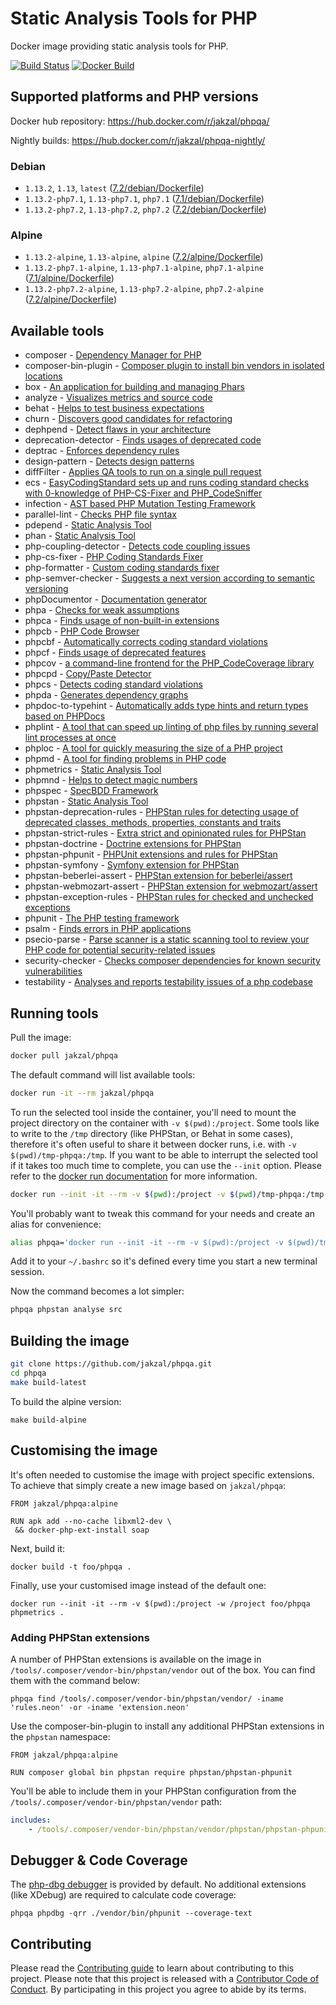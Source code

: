 # Static Analysis Tools for PHP

Docker image providing static analysis tools for PHP.

[![Build Status](https://travis-ci.org/jakzal/phpqa.svg?branch=master)](https://travis-ci.org/jakzal/phpqa) [![Docker Build](https://img.shields.io/docker/build/jakzal/phpqa.svg)](https://hub.docker.com/r/jakzal/phpqa/)

## Supported platforms and PHP versions

Docker hub repository: https://hub.docker.com/r/jakzal/phpqa/

Nightly builds: https://hub.docker.com/r/jakzal/phpqa-nightly/

### Debian

* `1.13.2`, `1.13`, `latest` ([7.2/debian/Dockerfile](https://github.com/jakzal/phpqa/blob/v1.13.2/7.2/debian/Dockerfile))
* `1.13.2-php7.1`, `1.13-php7.1`, `php7.1` ([7.1/debian/Dockerfile](https://github.com/jakzal/phpqa/blob/v1.13.2/7.1/debian/Dockerfile))
* `1.13.2-php7.2`, `1.13-php7.2`, `php7.2` ([7.2/debian/Dockerfile](https://github.com/jakzal/phpqa/blob/v1.13.2/7.2/debian/Dockerfile))

### Alpine

* `1.13.2-alpine`, `1.13-alpine`, `alpine` ([7.2/alpine/Dockerfile](https://github.com/jakzal/phpqa/blob/v1.13.2/7.2/alpine/Dockerfile))
* `1.13.2-php7.1-alpine`, `1.13-php7.1-alpine`, `php7.1-alpine` ([7.1/alpine/Dockerfile](https://github.com/jakzal/phpqa/blob/v1.13.2/7.1/alpine/Dockerfile))
* `1.13.2-php7.2-alpine`, `1.13-php7.2-alpine`, `php7.2-alpine` ([7.2/alpine/Dockerfile](https://github.com/jakzal/phpqa/blob/v1.13.2/7.2/alpine/Dockerfile))

## Available tools

* composer - [Dependency Manager for PHP](https://getcomposer.org/)
* composer-bin-plugin - [Composer plugin to install bin vendors in isolated locations](https://github.com/bamarni/composer-bin-plugin)
* box - [An application for building and managing Phars](https://box-project.github.io/box2/)
* analyze - [Visualizes metrics and source code](https://github.com/Qafoo/QualityAnalyzer)
* behat - [Helps to test business expectations](http://behat.org/)
* churn - [Discovers good candidates for refactoring](https://github.com/bmitch/churn-php)
* dephpend - [Detect flaws in your architecture](https://dephpend.com/)
* deprecation-detector - [Finds usages of deprecated code](https://github.com/sensiolabs-de/deprecation-detector)
* deptrac - [Enforces dependency rules](https://github.com/sensiolabs-de/deptrac)
* design-pattern - [Detects design patterns](https://github.com/Halleck45/DesignPatternDetector)
* diffFilter - [Applies QA tools to run on a single pull request](https://github.com/exussum12/coverageChecker)
* ecs - [EasyCodingStandard sets up and runs coding standard checks with 0-knowledge of PHP-CS-Fixer and PHP_CodeSniffer](https://github.com/Symplify/EasyCodingStandard)
* infection - [AST based PHP Mutation Testing Framework](https://infection.github.io/)
* parallel-lint - [Checks PHP file syntax](https://github.com/JakubOnderka/PHP-Parallel-Lint)
* pdepend - [Static Analysis Tool](https://pdepend.org/)
* phan - [Static Analysis Tool](https://github.com/phan/phan)
* php-coupling-detector - [Detects code coupling issues](https://akeneo.github.io/php-coupling-detector/)
* php-cs-fixer - [PHP Coding Standards Fixer](http://cs.sensiolabs.org/)
* php-formatter - [Custom coding standards fixer](https://github.com/mmoreram/php-formatter)
* php-semver-checker - [Suggests a next version according to semantic versioning](https://github.com/tomzx/php-semver-checker)
* phpDocumentor - [Documentation generator](https://www.phpdoc.org/)
* phpa - [Checks for weak assumptions](https://github.com/rskuipers/php-assumptions)
* phpca - [Finds usage of non-built-in extensions](https://github.com/wapmorgan/PhpCodeAnalyzer)
* phpcb - [PHP Code Browser](https://github.com/mayflower/PHP_CodeBrowser)
* phpcbf - [Automatically corrects coding standard violations](https://github.com/squizlabs/PHP_CodeSniffer)
* phpcf - [Finds usage of deprecated features](http://wapmorgan.github.io/PhpCodeFixer/)
* phpcov - [a command-line frontend for the PHP_CodeCoverage library](https://github.com/sebastianbergmann/phpcov)
* phpcpd - [Copy/Paste Detector](https://github.com/sebastianbergmann/phpcpd)
* phpcs - [Detects coding standard violations](https://github.com/squizlabs/PHP_CodeSniffer)
* phpda - [Generates dependency graphs](https://mamuz.github.io/PhpDependencyAnalysis/)
* phpdoc-to-typehint - [Automatically adds type hints and return types based on PHPDocs](https://github.com/dunglas/phpdoc-to-typehint)
* phplint - [A tool that can speed up linting of php files by running several lint processes at once](https://github.com/overtrue/phplint)
* phploc - [A tool for quickly measuring the size of a PHP project](https://github.com/sebastianbergmann/phploc)
* phpmd - [A tool for finding problems in PHP code](https://phpmd.org/)
* phpmetrics - [Static Analysis Tool](http://www.phpmetrics.org/)
* phpmnd - [Helps to detect magic numbers](https://github.com/povils/phpmnd)
* phpspec - [SpecBDD Framework](http://www.phpspec.net/)
* phpstan - [Static Analysis Tool](https://github.com/phpstan/phpstan)
* phpstan-deprecation-rules - [PHPStan rules for detecting usage of deprecated classes, methods, properties, constants and traits](https://github.com/phpstan/phpstan-deprecation-rules)
* phpstan-strict-rules - [Extra strict and opinionated rules for PHPStan](https://github.com/phpstan/phpstan-strict-rules)
* phpstan-doctrine - [Doctrine extensions for PHPStan](https://github.com/phpstan/phpstan-doctrine)
* phpstan-phpunit - [PHPUnit extensions and rules for PHPStan](https://github.com/phpstan/phpstan-phpunit)
* phpstan-symfony - [Symfony extension for PHPStan](https://github.com/phpstan/phpstan-symfony)
* phpstan-beberlei-assert - [PHPStan extension for beberlei/assert](https://github.com/phpstan/phpstan-beberlei-assert)
* phpstan-webmozart-assert - [PHPStan extension for webmozart/assert](https://github.com/phpstan/phpstan-webmozart-assert)
* phpstan-exception-rules - [PHPStan rules for checked and unchecked exceptions](https://github.com/pepakriz/phpstan-exception-rules)
* phpunit - [The PHP testing framework](https://phpunit.de/)
* psalm - [Finds errors in PHP applications](https://getpsalm.org/)
* psecio-parse - [Parse scanner is a static scanning tool to review your PHP code for potential security-related issues](https://github.com/psecio/parse)
* security-checker - [Checks composer dependencies for known security vulnerabilities](https://github.com/sensiolabs/security-checker)
* testability - [Analyses and reports testability issues of a php codebase](https://github.com/edsonmedina/php_testability)

## Running tools

Pull the image:

```bash
docker pull jakzal/phpqa
```

The default command will list available tools:

```bash
docker run -it --rm jakzal/phpqa
```

To run the selected tool inside the container, you'll need to mount
the project directory on the container with `-v $(pwd):/project`.
Some tools like to write to the `/tmp` directory (like PHPStan, or Behat in some cases), therefore it's often useful
to share it between docker runs, i.e. with `-v $(pwd)/tmp-phpqa:/tmp`.
If you want to be able to interrupt the selected tool if it takes too much time to complete, you can use the
`--init` option. Please refer to the [docker run documentation](https://docs.docker.com/engine/reference/commandline/run/) for more information.

```bash
docker run --init -it --rm -v $(pwd):/project -v $(pwd)/tmp-phpqa:/tmp -w /project jakzal/phpqa phpstan analyse src
```

You'll probably want to tweak this command for your needs and create an alias for convenience:

```bash
alias phpqa='docker run --init -it --rm -v $(pwd):/project -v $(pwd)/tmp-phpqa:/tmp -w /project jakzal/phpqa:alpine'
```

Add it to your `~/.bashrc` so it's defined every time you start a new terminal session.

Now the command becomes a lot simpler:

```bash
phpqa phpstan analyse src
```

## Building the image

```bash
git clone https://github.com/jakzal/phpqa.git
cd phpqa
make build-latest
```

To build the alpine version:

```
make build-alpine
```

## Customising the image

It's often needed to customise the image with project specific extensions.
To achieve that simply create a new image based on `jakzal/phpqa`:

```
FROM jakzal/phpqa:alpine

RUN apk add --no-cache libxml2-dev \
 && docker-php-ext-install soap
```

Next, build it:

```
docker build -t foo/phpqa .
```

Finally, use your customised image instead of the default one:

```
docker run --init -it --rm -v $(pwd):/project -w /project foo/phpqa phpmetrics .
```

### Adding PHPStan extensions

A number of PHPStan extensions is available on the image in `/tools/.composer/vendor-bin/phpstan/vendor` out of the box.
You can find them with the command below:

```
phpqa find /tools/.composer/vendor-bin/phpstan/vendor/ -iname 'rules.neon' -or -iname 'extension.neon'
```

Use the composer-bin-plugin to install any additional PHPStan extensions in the `phpstan` namespace:

```
FROM jakzal/phpqa:alpine

RUN composer global bin phpstan require phpstan/phpstan-phpunit
```

You'll be able to include them in your PHPStan configuration from the `/tools/.composer/vendor-bin/phpstan/vendor` path:

```yaml
includes:
    - /tools/.composer/vendor-bin/phpstan/vendor/phpstan/phpstan-phpunit/extension.neon
```

## Debugger & Code Coverage

The [php-dbg debugger](http://php.net/manual/en/debugger-about.php) is provided by default. No additional extensions (like XDebug) are required to calculate code coverage:

```
phpqa phpdbg -qrr ./vendor/bin/phpunit --coverage-text
```

## Contributing

Please read the [Contributing guide](CONTRIBUTING.md) to learn about contributing to this project.
Please note that this project is released with a [Contributor Code of Conduct](CODE_OF_CONDUCT.md).
By participating in this project you agree to abide by its terms.
